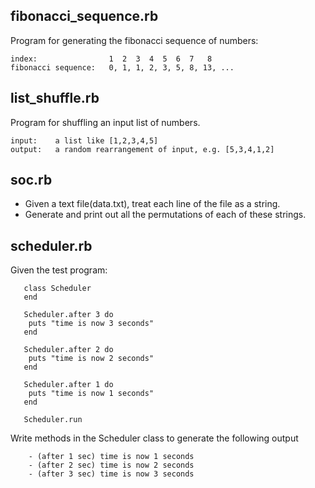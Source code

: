 fibonacci_sequence.rb
---------------------

  Program for generating the fibonacci sequence of numbers:

    index:                1  2  3  4  5  6  7   8
    fibonacci sequence:   0, 1, 1, 2, 3, 5, 8, 13, ...


list_shuffle.rb
---------------

  Program for shuffling an input list of numbers.

    input:    a list like [1,2,3,4,5]
    output:   a random rearrangement of input, e.g. [5,3,4,1,2]


soc.rb
------
 - Given a text file(data.txt), treat each line of the file as a string.
 - Generate and print out all the permutations of each of these strings.


scheduler.rb
------------
 Given the test program:

       class Scheduler
       end

       Scheduler.after 3 do
       	puts "time is now 3 seconds"
       end

       Scheduler.after 2 do
       	puts "time is now 2 seconds"
       end

       Scheduler.after 1 do
       	puts "time is now 1 seconds"
       end

       Scheduler.run

 Write methods in the Scheduler class to generate the following output

        - (after 1 sec) time is now 1 seconds
        - (after 2 sec) time is now 2 seconds
        - (after 3 sec) time is now 3 seconds

